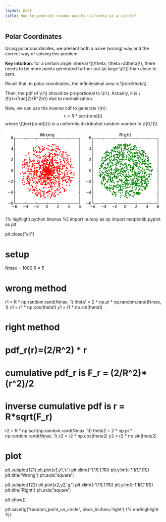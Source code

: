 ```yaml
---
layout: post
title: How to generate random points uniformly on a circle?
---
```


## Polar Coordinates

Using polar coordinates, we present both a naive (wrong) way and the correct way of solving this problem.

**Key intuition**: for a certain angle interval \\([\theta, \theta+d\theta]\\), there needs to be more points generated further out (at large \\(r\\)) than close to zero.

Recall that, in polar coordinates, the infinitesimal area is \\(rdrd\theta\\).

Then, the pdf of \\(r\\) should be proportional to \\(r\\). Actually, it is \\(f(r)=\frac{2}{R^2}r\\) due to normailization.

Now, we can use the inverse cdf to generate \\(r\\):
$$ \begin{equation}
r = R * \text{sqrt}( \text{rand()} )
\end{equation} $$
where \\(\text{rand()}\\) is a uniformly distributed random number in \\([0,1]\\).

![](/images/random_point_on_circle.png?raw=true)

{% highlight python linenos %}
  import numpy as np
  import matplotlib.pyplot as plt

  plt.close("all")

  # setup
  Nmax = 1000
  R = 5

  # wrong method
  r1 = R * np.random.rand(Nmax, 1)
  theta1 = 2 * np.pi * np.random.rand(Nmax, 1)
  x1 = r1 * np.cos(theta1)
  y1 = r1 * np.sin(theta1)

  # right method
  # pdf_r(r)=(2/R^2) * r
  # cumulative pdf_r is F_r = (2/R^2)* (r^2)/2
  # inverse cumulative pdf is r = R*sqrt(F_r)
  r2 = R * np.sqrt(np.random.rand(Nmax, 1))
  theta2 = 2 * np.pi * np.random.rand(Nmax, 1)
  x2 = r2 * np.cos(theta2)
  y2 = r2 * np.sin(theta2)

  # plot
  plt.subplot(121)
  plt.plot(x1,y1,'r.')
  plt.xlim((-1.1*R,1.1*R))
  plt.ylim((-1.1*R,1.1*R))
  plt.title('Wrong')
  plt.axis('square')

  plt.subplot(122)
  plt.plot(x2,y2,'g.')
  plt.xlim((-1.1*R,1.1*R))
  plt.ylim((-1.1*R,1.1*R))
  plt.title('Right')
  plt.axis('square')

  plt.show()

  plt.savefig("random_point_on_circle", bbox_inches='tight')
{% endhighlight %}
